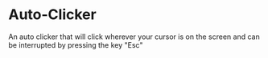 # Auto-Clicker

An auto clicker that will click wherever your cursor is on the screen and can be interrupted by pressing the key "Esc"
